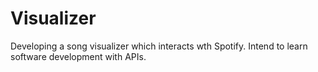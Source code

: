 # Visualizer
Developing a song visualizer which interacts wth Spotify.  Intend to learn software development with APIs.

